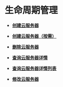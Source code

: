 # 生命周期管理<a name="ZH-CN_TOPIC_0020212657"></a>

-   **[创建云服务器](创建云服务器.md)**  

-   **[创建云服务器（按需）](创建云服务器（按需）.md)**  

-   **[删除云服务器](删除云服务器.md)**  

-   **[查询云服务器详情](查询云服务器详情.md)**  

-   **[查询云服务器详情列表](查询云服务器详情列表.md)**  

-   **[修改云服务器](修改云服务器.md)**  


